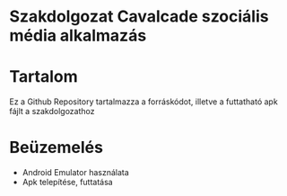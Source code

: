 # Szakdolgozat Cavalcade szociális média alkalmazás 

# Tartalom

Ez a Github Repository tartalmazza a forráskódot, illetve a futtatható apk fájlt a szakdolgozathoz

# Beüzemelés

- Android Emulator használata
- Apk telepítése, futtatása
